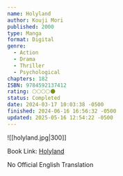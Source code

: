 ```yaml
---
name: Holyland
author: Kouji Mori
published: 2000
type: Manga
format: Digital
genre:
  - Action
  - Drama
  - Thriller
  - Psychological
chapters: 182
ISBN: 9784592137412
rating: 🌕🌕🌕🌕🌑
status: Completed
date: 2024-03-17 10:03:38 -0500
finished: 2024-06-16 16:56:32 -0500
updated: 2025-05-16 12:54:22 -0500
---
```


![[holyland.jpg|300]]

Book Link: [Holyland](https://myanimelist.net/manga/3285/Holyland)

No Official English Translation  
